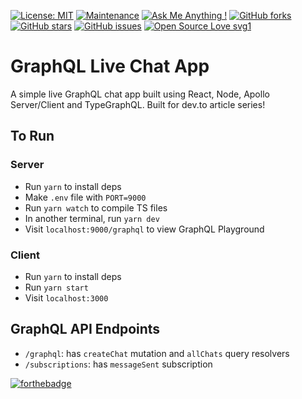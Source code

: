 [![License: MIT](https://img.shields.io/badge/License-MIT-yellow.svg)](https://opensource.org/licenses/MIT)
[![Maintenance](https://img.shields.io/badge/Maintained%3F-yes-green.svg)](https://GitHub.com/Naereen/StrapDown.js/graphs/commit-activity)
[![Ask Me Anything !](https://img.shields.io/badge/Ask%20me-anything-1abc9c.svg)](https://GitHub.com/Naereen/ama)
[![GitHub forks](https://img.shields.io/github/forks/saswatamcode/graphQLChat?style=social)](https://GitHub.com/saswatamcode/graphQLChat/network/)
[![GitHub stars](https://img.shields.io/github/stars/saswatamcode/graphQLChat?style=social)](https://GitHub.com/saswatamcode/graphQLChat/stargazers/)
[![GitHub issues](https://img.shields.io/github/issues/saswatamcode/graphQLChat.svg)](https://GitHub.com/saswatamcode/graphQLChat/issues/)
[![Open Source Love svg1](https://badges.frapsoft.com/os/v1/open-source.svg?v=103)](https://github.com/ellerbrock/open-source-badges/)

# GraphQL Live Chat App
A simple live GraphQL chat app built using React, Node, Apollo Server/Client and TypeGraphQL. Built for dev.to article series!

## To Run
### Server
- Run `yarn` to install deps
- Make `.env` file with `PORT=9000`
- Run `yarn watch` to compile TS files
- In another terminal, run `yarn dev`
- Visit `localhost:9000/graphql` to view GraphQL Playground

### Client
- Run `yarn` to install deps
- Run `yarn start`
- Visit `localhost:3000`

## GraphQL API Endpoints
- `/graphql`: has `createChat` mutation and `allChats` query resolvers
- `/subscriptions`: has `messageSent` subscription

[![forthebadge](https://forthebadge.com/images/badges/made-with-typescript.svg)](https://forthebadge.com)